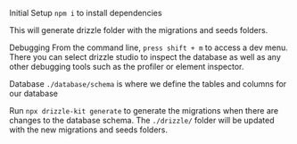 Initial Setup
`npm i` to install dependencies

This will generate drizzle folder with the migrations and seeds folders.

Debugging
From the command line, `press shift + m` to access a dev menu. There you can select drizzle studio to inspect the database as well as any other debugging tools such as the profiler or element inspector.

Database
`./database/schema` is where we define the tables and columns for our database

Run `npx drizzle-kit generate` to generate the migrations when there are changes to the database schema. The `./drizzle/` folder will be updated with the new migrations and seeds folders.
